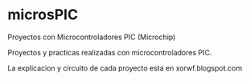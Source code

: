# microsPIC
Proyectos con Microcontroladores PIC (Microchip)

Proyectos y practicas realizadas con microcontroladores PIC.

La explicacion y circuito de cada proyecto esta en xorwf.blogspot.com


